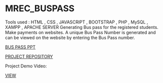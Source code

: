 # MREC_BUSPASS
Tools used : HTML , CSS , JAVASCRIPT , BOOTSTRAP , PHP , MySQL , XAMPP , APACHE SERVER Generating Bus pass for the registered students. Make payments on websites. A unique Bus Pass Number is generated and can be viewed on the website by entering the Bus Pass number.

[BUS PASS PPT](https://github.com/Techie03/MREC_BUSPASS/raw/main/BUS%20PASS.pptx)

[PROJECT REPOSITORY](https://github.com/Techie03/MREC_BUSPASS/)

Project Demo Video:


[VIEW](https://drive.google.com/file/d/16kHAYv4SeQBQLCMHqKLBF_lwpVpAfASw/view?usp=sharing)


